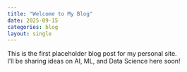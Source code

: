 ```yaml
---
title: "Welcome to My Blog"
date: 2025-09-15
categories: blog
layout: single
---
```


This is the first placeholder blog post for my personal site.  
I’ll be sharing ideas on AI, ML, and Data Science here soon!

